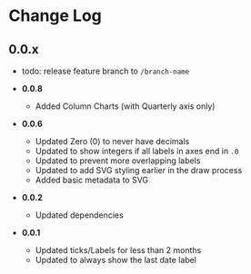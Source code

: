 # Change Log

## 0.0.x

 * todo: release feature branch to `/branch-name`

 * **0.0.8**
    * Added Column Charts (with Quarterly axis only)
 * **0.0.6**
    * Updated Zero (0) to never have decimals
    * Updated to show integers if all labels in axes end in `.0`
    * Updated to prevent more overlapping labels
    * Updated to add SVG styling earlier in the draw process
    * Added basic metadata to SVG
 * **0.0.2**
    * Updated dependencies
 * **0.0.1**
    * Updated ticks/Labels for less than 2 months
    * Updated to always show the last date label
